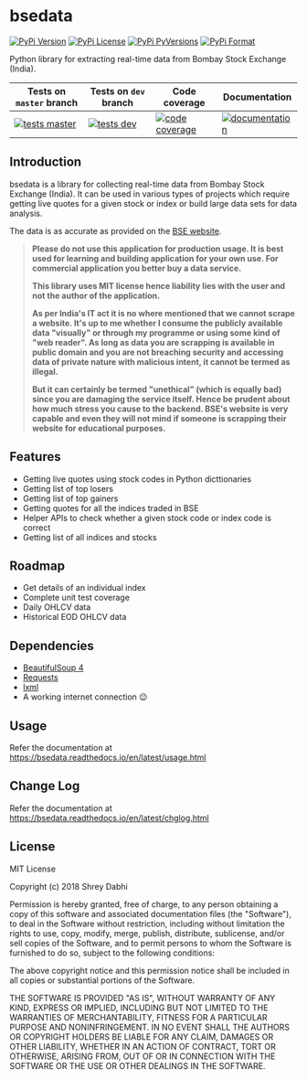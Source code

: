 # bsedata

[![PyPi Version](https://img.shields.io/pypi/v/bsedata.svg)](https://pypi.org/project/bsedata/)
[![PyPi License](https://img.shields.io/pypi/l/bsedata.svg)](https://pypi.org/project/bsedata/)
[![PyPi PyVersions](https://img.shields.io/pypi/pyversions/bsedata.svg)](https://pypi.org/project/bsedata/)
[![PyPi Format](https://img.shields.io/pypi/format/bsedata.svg)](https://pypi.org/project/bsedata/)

Python library for extracting real-time data from Bombay Stock Exchange (India).

| Tests on `master` branch                  | Tests on `dev` branch               | Code coverage                                 | Documentation                         |
| ----------------------------------------- | ----------------------------------- | --------------------------------------------- | ------------------------------------- |
| [![tests master][testsmaster]][testslink] | [![tests dev][testsdev]][testslink] | [![code coverage][codecovbadge]][codecovlink] | [![documentation][docbadge]][doclink] |

[testsmaster]: https://github.com/sdabhi23/bsedata/actions/workflows/tests.yml/badge.svg?branch=master
[testsdev]: https://github.com/sdabhi23/bsedata/actions/workflows/tests.yml/badge.svg?branch=dev
[testslink]: https://github.com/sdabhi23/bsedata/actions/workflows/tests.yml
[codecovbadge]: https://codecov.io/gh/sdabhi23/bsedata/branch/master/graph/badge.svg?token=QI8ZPA6ODL
[codecovlink]: https://codecov.io/gh/sdabhi23/bsedata
[docbadge]: https://readthedocs.org/projects/bsedata/badge/?version=latest
[doclink]: https://bsedata.readthedocs.io/en/latest/?badge=latest

## Introduction

bsedata is a library for collecting real-time data from Bombay Stock Exchange (India). It can be used in various types of projects which require getting live quotes for a given stock or index or build large data sets for data analysis.

The data is as accurate as provided on the [BSE website](m.bseindia.com).

> **Please do not use this application for production usage. It is best used for learning and building application for your own use. For commercial application you better buy a data service.**
>
> **This library uses MIT license hence liability lies with the user and not the author of the application.**
>
> **As per India's IT act it is no where mentioned that we cannot scrape a website. It's up to me whether I consume the publicly available data "visually" or through my programme or using some kind of "web reader". As long as data you are scrapping is available in public domain and you are not breaching security and accessing data of private nature with malicious intent, it cannot be termed as illegal.**
>
> **But it can certainly be termed "unethical" (which is equally bad) since you are damaging the service itself. Hence be prudent about how much stress you cause to the backend. BSE's website is very capable and even they will not mind if someone is scrapping their website for educational purposes.**

## Features

- Getting live quotes using stock codes in Python dicttionaries
- Getting list of top losers
- Getting list of top gainers
- Getting quotes for all the indices traded in BSE
- Helper APIs to check whether a given stock code or index code is correct
- Getting list of all indices and stocks

## Roadmap

- Get details of an individual index
- Complete unit test coverage
- Daily OHLCV data
- Historical EOD OHLCV data

## Dependencies

- [BeautifulSoup 4](https://www.crummy.com/software/BeautifulSoup/bs4/doc/)
- [Requests](http://docs.python-requests.org/en/master/)
- [lxml](https://lxml.de/)
- A working internet connection :wink:

## Usage

Refer the documentation at <https://bsedata.readthedocs.io/en/latest/usage.html>

## Change Log

Refer the documentation at <https://bsedata.readthedocs.io/en/latest/chglog.html>

## License

MIT License

Copyright (c) 2018 Shrey Dabhi

Permission is hereby granted, free of charge, to any person obtaining a copy
of this software and associated documentation files (the "Software"), to deal
in the Software without restriction, including without limitation the rights
to use, copy, modify, merge, publish, distribute, sublicense, and/or sell
copies of the Software, and to permit persons to whom the Software is
furnished to do so, subject to the following conditions:

The above copyright notice and this permission notice shall be included in all
copies or substantial portions of the Software.

THE SOFTWARE IS PROVIDED "AS IS", WITHOUT WARRANTY OF ANY KIND, EXPRESS OR
IMPLIED, INCLUDING BUT NOT LIMITED TO THE WARRANTIES OF MERCHANTABILITY,
FITNESS FOR A PARTICULAR PURPOSE AND NONINFRINGEMENT. IN NO EVENT SHALL THE
AUTHORS OR COPYRIGHT HOLDERS BE LIABLE FOR ANY CLAIM, DAMAGES OR OTHER
LIABILITY, WHETHER IN AN ACTION OF CONTRACT, TORT OR OTHERWISE, ARISING FROM,
OUT OF OR IN CONNECTION WITH THE SOFTWARE OR THE USE OR OTHER DEALINGS IN THE
SOFTWARE.
